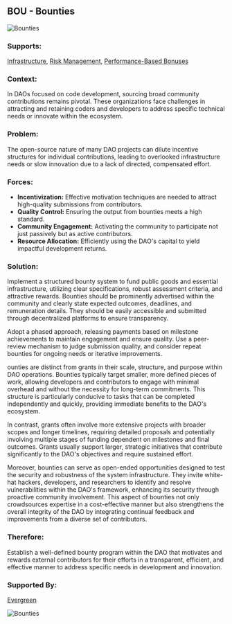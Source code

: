 ## BOU - Bounties

![Bounties](./output/illustrations/bounties.png)

### Supports:

[Infrastructure](./infrastructure.html), [Risk Management](./risk_management.html), [Performance-Based Bonuses](./performance_based_bonuses.html)

### Context:

In DAOs focused on code development, sourcing broad community contributions remains pivotal. These organizations face challenges in attracting and retaining coders and developers to address specific technical needs or innovate within the ecosystem.

### Problem:

The open-source nature of many DAO projects can dilute incentive structures for individual contributions, leading to overlooked infrastructure needs or slow innovation due to a lack of directed, compensated effort.

### Forces:

- **Incentivization:** Effective motivation techniques are needed to attract high-quality submissions from contributors.
- **Quality Control:** Ensuring the output from bounties meets a high standard.
- **Community Engagement:** Activating the community to participate not just passively but as active contributors.
- **Resource Allocation:** Efficiently using the DAO's capital to yield impactful development returns.

### Solution:

Implement a structured bounty system to fund public goods and essential infrastructure, utilizing clear specifications, robust assessment criteria, and attractive rewards. Bounties should be prominently advertised within the community and clearly state expected outcomes, deadlines, and remuneration details. They should be easily accessible and submitted through decentralized platforms to ensure transparency.

Adopt a phased approach, releasing payments based on milestone achievements to maintain engagement and ensure quality. Use a peer-review mechanism to judge submission quality, and consider repeat bounties for ongoing needs or iterative improvements.

ounties are distinct from grants in their scale, structure, and purpose within DAO operations. Bounties typically target smaller, more defined pieces of work, allowing developers and contributors to engage with minimal overhead and without the necessity for long-term commitments. This structure is particularly conducive to tasks that can be completed independently and quickly, providing immediate benefits to the DAO's ecosystem.

In contrast, grants often involve more extensive projects with broader scopes and longer timelines, requiring detailed proposals and potentially involving multiple stages of funding dependent on milestones and final outcomes. Grants usually support larger, strategic initiatives that contribute significantly to the DAO's objectives and require sustained effort.

Moreover, bounties can serve as open-ended opportunities designed to test the security and robustness of the system infrastructure. They invite white-hat hackers, developers, and researchers to identify and resolve vulnerabilities within the DAO's framework, enhancing its security through proactive community involvement. This aspect of bounties not only crowdsources expertise in a cost-effective manner but also strengthens the overall integrity of the DAO by integrating continual feedback and improvements from a diverse set of contributors.

### Therefore:

Establish a well-defined bounty program within the DAO that motivates and rewards external contributors for their efforts in a transparent, efficient, and effective manner to address specific needs in development and innovation.

### Supported By:

[Evergreen](./evergreen.html)

![Bounties](./output/bounties_specific_graph.png)